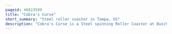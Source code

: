```yaml
---
pageid: 46823589
title: "Cobra's Curse"
short_summary: "Steel roller coaster in Tampa, US"
description: "Cobra's Curse is a Steel spinning Roller Coaster at Busch Gardens Tampa Bay in Tampa, Florida, United States. The Roller Coaster, opened in 2016, was manufactured by Mack Rides, features an elevator-style Lift, and was the first new Ride to open at the Park since Falcon's Fury opened in 2014. Cobra's Curse presents a fictional Story about the ancient egyptian king the Snake King Venymyss and his Curse on his lost Kingdom. The Roller Coaster has a Track Length of 2100 Feet reaching a Height of 70 Feet and a maximum Speed of 40mph."
---
```


